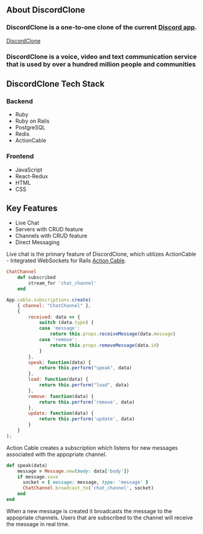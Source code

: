 ## About DiscordClone

### DiscordClone is a one-to-one clone of the current [Discord app](https://discord.com).

[DiscordClone](https://discord-2.herokuapp.com/#/)

### DiscordClone is a voice, video and text communication service that is used by over a hundred million people and communities

## DiscordClone Tech Stack

### Backend

- Ruby
- Ruby on Rails
- PostgreSQL
- Redis
- ActionCable

### Frontend

- JavaScript
- React-Redux
- HTML
- CSS

## Key Features

- Live Chat
- Servers with CRUD feature
- Channels with CRUD feature
- Direct Messaging

Live chat is the primary feature of DiscordClone, which utilizes ActionCable - Integrated WebSockets for Rails [Action Cable](https://www.npmjs.com/package/actioncable).

```Ruby
ChatChannel
    def subscribed
        stream_for 'chat_channel'
    end
```

```Javascript
App.cable.subscriptions.create(
    { channel: "ChatChannel" },
    {
        received: data => {
            switch (data.type) {
            case 'message':
                return this.props.receiveMessage(data.message)
            case 'remove':
                return this.props.removeMessage(data.id)
            }
        },
        speak: function(data) {
            return this.perform("speak", data)
        },
        load: function(data) {
            return this.perform("load", data)
        },
        remove: function(data) {
            return this.perform('remove', data)
        },
        update: function(data) {
            return this.perform('update', data)
        }
    }
);
```

Action Cable creates a subscription which listens for new messages associated with the appopriate channel.

```Ruby
def speak(data)
    message = Message.new(body: data['body'])
    if message.save
      socket = { message: message, type: 'message' }
      ChatChannel.broadcast_to('chat_channel', socket)
    end
end
```

When a new message is created it broadcasts the message to the appopriate channels. Users that are subscribed to the channel will receive the message in real time.